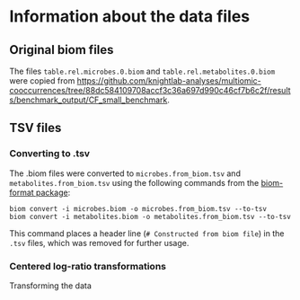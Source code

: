 # Information about the data files

## Original biom files
The files ```table.rel.microbes.0.biom``` and ```table.rel.metabolites.0.biom``` were copied from
https://github.com/knightlab-analyses/multiomic-cooccurrences/tree/88dc584109708accf3c36a697d990c46cf7b6c2f/results/benchmark_output/CF_small_benchmark.

## TSV files
### Converting to .tsv
The .biom files were converted to `microbes.from_biom.tsv` and `metabolites.from_biom.tsv` using
the following commands from the [biom-format package](http://biom-format.org/index.html): 
```
biom convert -i microbes.biom -o microbes.from_biom.tsv --to-tsv
biom convert -i metabolites.biom -o metabolites.from_biom.tsv --to-tsv
```
This command places a header line (`# Constructed from biom file`) in the `.tsv` 
files, which was removed for further usage.

### Centered log-ratio transformations
Transforming the data
